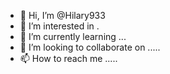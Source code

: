 - 👋 Hi, I’m @Hilary933 
- 👀 I’m interested in .
- 🌱 I’m currently learning ...
- 💞️ I’m looking to collaborate on .....
- 📫 How to reach me .....

<!---
Hilary933/Hilary933 is a ✨ special ✨ repository because its `README.md` (this file) appears on your GitHub profile.
You can click the Preview link to take a look at your changes.
--->
